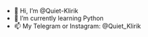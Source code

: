 - 👋 Hi, I’m @Quiet-Klirik
- 🌱 I’m currently learning Python
- 📫 My Telegram or Instagram: @Quiet_Klirik
